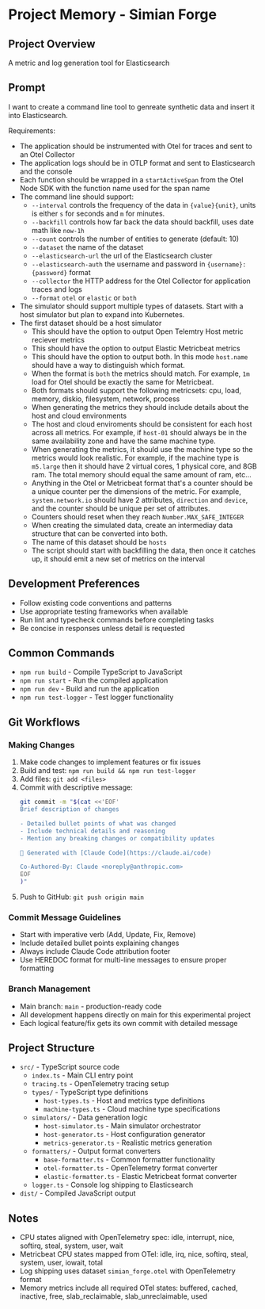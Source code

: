 # Project Memory - Simian Forge

## Project Overview
A metric and log generation tool for Elasticsearch

## Prompt
I want to create a command line tool to genreate synthetic data and insert it into
Elasticsearch.

Requirements:
- The application should be instrumented with Otel for traces and sent to an Otel Collector
- The application logs should be in OTLP format and sent to Elasticsearch and the console
- Each function should be wrapped in a `startActiveSpan` from the Otel Node SDK with the function name used for the span name
- The command line should support:
  - `--interval` controls the frequency of the data in `{value}{unit}`, units is either `s` for seconds and `m` for minutes.
  - `--backfill` controls how far back the data should backfill, uses date math like `now-1h`
  - `--count` controls the number of entities to generate (default: 10)
  - `--dataset` the name of the dataset
  - `--elasticsearch-url` the url of the Elasticsearch cluster
  - `--elasticsearch-auth` the username and password in `{username}:{password}` format
  - `--collector` the HTTP address for the Otel Collector for application traces and logs
  - `--format` `otel` or `elastic` or `both`
- The simulator should support multiple types of datasets. Start with a host simulator but plan to expand into Kubernetes.
- The first dataset should be a host simulator
  - This should have the option to output Open Telemtry Host metric reciever metrics
  - This should have the option to output Elastic Metricbeat metrics
  - This should have the option to output both. In this mode `host.name` should have a way to distinguish which format.
  - When the format is `both` the metrics should match. For example, `1m` load for Otel should be exactly the same for Metricbeat.
  - Both formats should support the following metricsets: cpu, load, memory, diskio, filesystem, network, process
  - When generating the metrics they should include details about the host and cloud environments
  - The host and cloud enviroments should be consistent for each host across all metrics. For example, if `host-01` should always be in the same availability zone and have the same machine type.
  - When generating the metrics, it should use the machine type so the metrics would look realistic. For example, if the machine type is `m5.large` then it should have 2 virtual cores, 1 physical core, and 8GB ram. The total memory should equal the same amount of ram, etc...
  - Anything in the Otel or Metricbeat format that's a counter should be a unique counter per the dimensions of the metric. For example, `system.network.io` should have 2 attributes, `direction` and `device`, and the counter should be unique per set of attributes.
  - Counters should reset when they reach `Number.MAX_SAFE_INTEGER`
  - When creating the simulated data, create an intermediay data structure that can be converted into both.
  - The name of this dataset should be `hosts`
  - The script should start with backfilling the data, then once it catches up, it should emit a new set of metrics on the interval

## Development Preferences
- Follow existing code conventions and patterns
- Use appropriate testing frameworks when available
- Run lint and typecheck commands before completing tasks
- Be concise in responses unless detail is requested

## Common Commands
- `npm run build` - Compile TypeScript to JavaScript
- `npm run start` - Run the compiled application
- `npm run dev` - Build and run the application
- `npm run test-logger` - Test logger functionality

## Git Workflows

### Making Changes
1. Make code changes to implement features or fix issues
2. Build and test: `npm run build && npm run test-logger`
3. Add files: `git add <files>`
4. Commit with descriptive message:
   ```bash
   git commit -m "$(cat <<'EOF'
   Brief description of changes
   
   - Detailed bullet points of what was changed
   - Include technical details and reasoning
   - Mention any breaking changes or compatibility updates
   
   🤖 Generated with [Claude Code](https://claude.ai/code)
   
   Co-Authored-By: Claude <noreply@anthropic.com>
   EOF
   )"
   ```
5. Push to GitHub: `git push origin main`

### Commit Message Guidelines
- Start with imperative verb (Add, Update, Fix, Remove)
- Include detailed bullet points explaining changes
- Always include Claude Code attribution footer
- Use HEREDOC format for multi-line messages to ensure proper formatting

### Branch Management
- Main branch: `main` - production-ready code
- All development happens directly on main for this experimental project
- Each logical feature/fix gets its own commit with detailed message

## Project Structure
- `src/` - TypeScript source code
  - `index.ts` - Main CLI entry point
  - `tracing.ts` - OpenTelemetry tracing setup
  - `types/` - TypeScript type definitions
    - `host-types.ts` - Host and metrics type definitions
    - `machine-types.ts` - Cloud machine type specifications
  - `simulators/` - Data generation logic
    - `host-simulator.ts` - Main simulator orchestrator
    - `host-generator.ts` - Host configuration generator
    - `metrics-generator.ts` - Realistic metrics generation
  - `formatters/` - Output format converters
    - `base-formatter.ts` - Common formatter functionality
    - `otel-formatter.ts` - OpenTelemetry format converter
    - `elastic-formatter.ts` - Elastic Metricbeat format converter
  - `logger.ts` - Console log shipping to Elasticsearch
- `dist/` - Compiled JavaScript output

## Notes
- CPU states aligned with OpenTelemetry spec: idle, interrupt, nice, softirq, steal, system, user, wait
- Metricbeat CPU states mapped from OTel: idle, irq, nice, softirq, steal, system, user, iowait, total
- Log shipping uses dataset `simian_forge.otel` with OpenTelemetry format
- Memory metrics include all required OTel states: buffered, cached, inactive, free, slab_reclaimable, slab_unreclaimable, used
